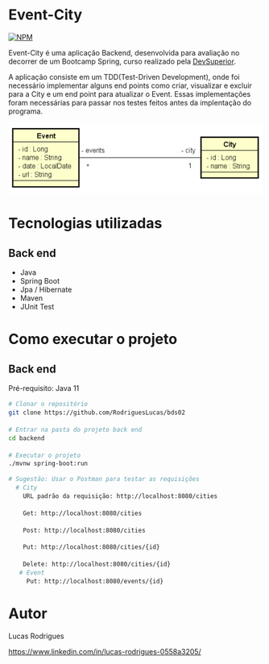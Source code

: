 # Event-City
[![NPM](https://img.shields.io/npm/l/react)](https://github.com/RodriguesLucas/bds02/blob/add-license-1/LICENSE)

Event-City é uma aplicação Backend, desenvolvida para avaliação no decorrer de um Bootcamp Spring, curso realizado pela [DevSuperior](https://learn.devsuperior.com/).

A aplicação consiste em um TDD(Test-Driven Development), onde foi necessário implementar alguns end points como criar, visualizar e excluir para a City e um end point para atualizar o Event. Essas implementações foram necessárias para passar nos testes feitos antes da implentação do programa.

![Modelo Conceitual](https://github.com/RodriguesLucas/bds02/blob/main/ASSETS/ModeloConceitual.png)
# Tecnologias utilizadas
## Back end
- Java
- Spring Boot
- Jpa / Hibernate
- Maven
- JUnit Test

# Como executar o projeto
## Back end
Pré-requisito: Java 11

```bash
# Clonar o repositório
git clone https://github.com/RodriguesLucas/bds02

# Entrar na pasta do projeto back end
cd backend

# Executar o projeto
./mvnw spring-boot:run

```
```bash
# Sugestão: Usar o Postman para testar as requisições
  # City
    URL padrão da requisição: http://localhost:8080/cities

    Get: http://localhost:8080/cities

    Post: http://localhost:8080/cities

    Put: http://localhost:8080/cities/{id}

    Delete: http://localhost:8080/cities/{id}
   # Event
     Put: http://localhost:8080/events/{id}
```
# Autor
Lucas Rodrigues

https://www.linkedin.com/in/lucas-rodrigues-0558a3205/
